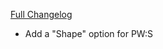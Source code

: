 [Full Changelog](https://github.com/enderneko/Cell/compare/r180-release...4a2f0ed2fe8b77f43f4428138cf8f5b81187f85b)

- Add a "Shape" option for PW:S
